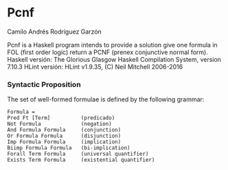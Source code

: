# Pcnf
Camilo Andrés Rodríguez Garzón

Pcnf is a Haskell program intends to provide a solution
give one formula in FOL (first order logic) return a 
PCNF (prenex conjunctive normal form).
Haskell versión: The Glorious Glasgow Haskell Compilation System, version 7.10.3
HLint versión: HLint v1.9.35, (C) Neil Mitchell 2006-2016

### Syntactic Proposition

The set of well-formed formulae is defined by the following grammar:

    Formula =
    Pred Ft [Term]          (predicado)
    Not Formula             (negation)
    And Formula Formula     (conjunction)
    Or Formula Formula      (disjunction)
    Imp Formula Formula     (implication)
    Biimp Formula Formula   (bi-implication)
    Forall Term Formula     (universal quantifier)
    Exists Term Formula     (existential quantifier)